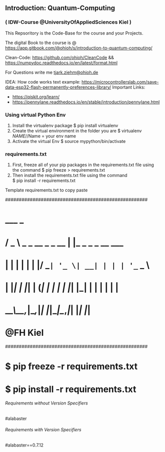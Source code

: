 ## Introduction: Quantum-Computing
### ( IDW-Course @UniversityOfAppliedSciences Kiel )

This Repsoritory is the Code-Base for the course and your Projects.

The digital Book to the course is @ https://app.gitbook.com/@ohioh/s/introduction-to-quantum-computing/

Clean-Code: https://github.com/ohioh/CleanCode && 
            https://numpydoc.readthedocs.io/en/latest/format.html

For Questions write me tjark.ziehm@ohioh.de 


IDEA: How code works text example: https://microcontrollerslab.com/save-data-esp32-flash-permanently-preferences-library/
Important Links:
- https://qiskit.org/learn/
- https://pennylane.readthedocs.io/en/stable/introduction/pennylane.html


### Using virtual Python Env
1. Install the virtualenv package
    $ pip install virtualenv
2. Create the virtual environment in the folder you are
    $ virtualenv $NAME   //$Name = your env name
3. Activate the virtual Env
    $ source mypython/bin/activate


### requirements.txt 
1. First, freeze all of your pip packages in the requirements.txt file using the command
    $ pip freeze > requirements.txt
2. Then install the requirements.txt file using the command  
    $ pip install -r requirements.txt

Template requirements.txt to copy paste

####################################################
#   ___                    _                   
#  / _ \ _   _  __ _ _ __ | |_ _   _ _ __ ___  
# | | | | | | |/ _` | '_ \| __| | | | '_ ` _ \ 
# | |_| | |_| | (_| | | | | |_| |_| | | | | | |
#  \__\_\\__,_|\__,_|_| |_|\__|\__,_|_| |_| |_|
# @FH Kiel                                            
####################################################
#
# $ pip freeze -r requirements.txt   
# $ pip install -r requirements.txt
###### Requirements without Version Specifiers ######
#alabaster

###### Requirements with Version Specifiers ######
#alabaster==0.7.12

